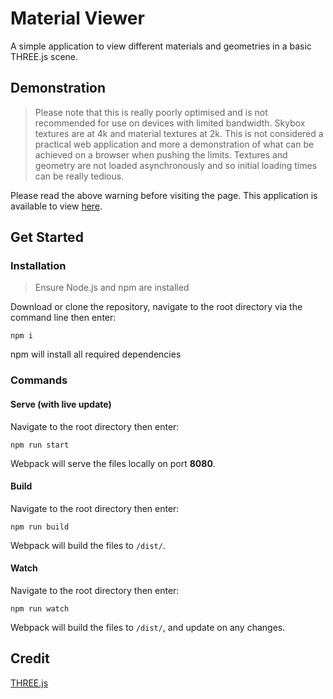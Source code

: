 # Material Viewer

A simple application to view different materials and geometries in a basic THREE.js scene.

## Demonstration

> Please note that this is really poorly optimised and is not recommended for use on devices with limited bandwidth. Skybox textures are at 4k and material textures at 2k. This is not considered a practical web application and more a demonstration of what can be achieved on a browser when pushing the limits. Textures and geometry are not loaded asynchronously and so initial loading times can be really tedious.

Please read the above warning before visiting the page. This application is available to view [here](https://tomchamberlainuk.github.io/three-material-viewer/).

## Get Started

### Installation

> Ensure Node.js and npm are installed

Download or clone the repository, navigate to the root directory via the command line then enter:

```npm i```

npm will install all required dependencies

### Commands

#### Serve (with live update)

Navigate to the root directory then enter:

```npm run start```

Webpack will serve the files locally on port **8080**.

#### Build

Navigate to the root directory then enter:

```npm run build```

Webpack will build the files to `/dist/`.

#### Watch

Navigate to the root directory then enter:

```npm run watch```

Webpack will build the files to `/dist/`, and update on any changes.

## Credit

[THREE.js](https://threejs.org/)